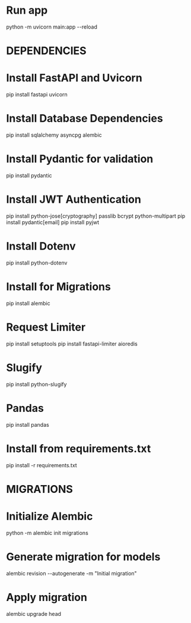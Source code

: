 # Run app
python -m uvicorn main:app --reload


# DEPENDENCIES
# Install FastAPI and Uvicorn
pip install fastapi uvicorn

# Install Database Dependencies
pip install sqlalchemy asyncpg alembic

# Install Pydantic for validation
pip install pydantic

# Install JWT Authentication
pip install python-jose[cryptography] passlib bcrypt python-multipart
pip install pydantic[email]
pip install pyjwt

# Install Dotenv
pip install python-dotenv

# Install for Migrations
pip install alembic

# Request Limiter
pip install setuptools
pip install fastapi-limiter aioredis

# Slugify
pip install python-slugify

# Pandas
pip install pandas

# Install from requirements.txt
pip install -r requirements.txt






# MIGRATIONS
# Initialize Alembic
python -m alembic init migrations

# Generate migration for models
alembic revision --autogenerate -m "Initial migration"

# Apply migration
alembic upgrade head
